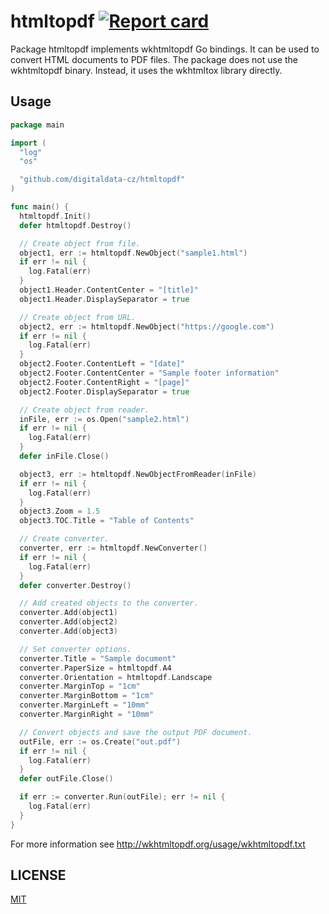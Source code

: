 # htmltopdf [![Report card](https://goreportcard.com/badge/github.com/digitaldata-cz/htmltopdf)](https://goreportcard.com/report/github.com/digitaldata-cz/htmltopdf)

Package htmltopdf implements wkhtmltopdf Go bindings. It can be used to convert HTML documents to PDF files.
The package does not use the wkhtmltopdf binary. Instead, it uses the wkhtmltox library directly.

## Usage

```go
package main

import (
  "log"
  "os"

  "github.com/digitaldata-cz/htmltopdf"
)

func main() {
  htmltopdf.Init()
  defer htmltopdf.Destroy()

  // Create object from file.
  object1, err := htmltopdf.NewObject("sample1.html")
  if err != nil {
    log.Fatal(err)
  }
  object1.Header.ContentCenter = "[title]"
  object1.Header.DisplaySeparator = true

  // Create object from URL.
  object2, err := htmltopdf.NewObject("https://google.com")
  if err != nil {
    log.Fatal(err)
  }
  object2.Footer.ContentLeft = "[date]"
  object2.Footer.ContentCenter = "Sample footer information"
  object2.Footer.ContentRight = "[page]"
  object2.Footer.DisplaySeparator = true

  // Create object from reader.
  inFile, err := os.Open("sample2.html")
  if err != nil {
    log.Fatal(err)
  }
  defer inFile.Close()

  object3, err := htmltopdf.NewObjectFromReader(inFile)
  if err != nil {
    log.Fatal(err)
  }
  object3.Zoom = 1.5
  object3.TOC.Title = "Table of Contents"

  // Create converter.
  converter, err := htmltopdf.NewConverter()
  if err != nil {
    log.Fatal(err)
  }
  defer converter.Destroy()

  // Add created objects to the converter.
  converter.Add(object1)
  converter.Add(object2)
  converter.Add(object3)

  // Set converter options.
  converter.Title = "Sample document"
  converter.PaperSize = htmltopdf.A4
  converter.Orientation = htmltopdf.Landscape
  converter.MarginTop = "1cm"
  converter.MarginBottom = "1cm"
  converter.MarginLeft = "10mm"
  converter.MarginRight = "10mm"

  // Convert objects and save the output PDF document.
  outFile, err := os.Create("out.pdf")
  if err != nil {
    log.Fatal(err)
  }
  defer outFile.Close()

  if err := converter.Run(outFile); err != nil {
    log.Fatal(err)
  }
}
```

For more information see <http://wkhtmltopdf.org/usage/wkhtmltopdf.txt>

## LICENSE

  [MIT](LICENSE)
  
